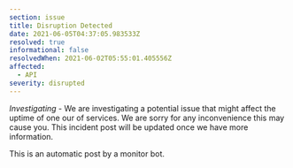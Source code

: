 ```yaml
---
section: issue
title: Disruption Detected
date: 2021-06-05T04:37:05.983533Z
resolved: true
informational: false
resolvedWhen: 2021-06-02T05:55:01.405556Z
affected:
  - API
severity: disrupted
---
```

*Investigating* - We are investigating a potential issue that might affect the uptime of one our of services. We are sorry for any inconvenience this may cause you. This incident post will be updated once we have more information.

This is an automatic post by a monitor bot.
        